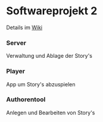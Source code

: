 # Softwareprojekt 2

Details im [Wiki](https://github.com/r0bn/swp2/wiki)

### Server

Verwaltung und Ablage der Story's

### Player 

App um Story's abzuspielen

### Authorentool

Anlegen und Bearbeiten von Story's
